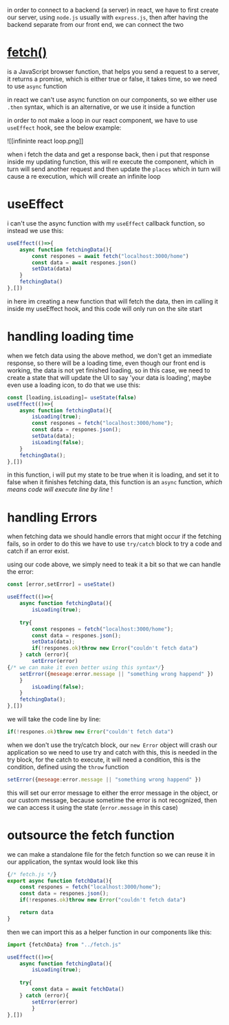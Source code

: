 
in order to connect to a backend (a server) in react, we have to first create our server, using `node.js` usually with `express.js`, then after having the backend separate from our front end, we can connect the two

# [fetch()](https://developer.mozilla.org/en-US/docs/Web/API/Fetch_API/Using_Fetch)

is a JavaScript browser function, that helps you send a request to a server, it returns a promise, which is either true or false, it takes time, so we need to use `async`  function

in react we can't use async function on our components, so we either use `.then` syntax, which is an alternative, or we use it inside a function

in order to not make a loop in our react component, we have to use `useEffect`  hook, see the below example:

![[infininte react loop.png]]

when i fetch the data and get a response back, then i put that response inside my updating function, this will re execute the component, which in turn will send another request and then update the `places` which in turn will cause a re execution, which will create an infinite loop

# useEffect

i can't use the async function with my `useEffect` callback function, so instead we use this:

```jsx
useEffect(()=>{
	async function fetchingData(){
		const respones = await fetch("localhost:3000/home")
		const data = await respones.json()
		setData(data)
	}
	fetchingData()
},[])
```

in here im creating a new function that will fetch the data, then im calling it inside my useEffect hook, and this code will only run on the site start

# handling loading time

when we fetch data using the above method, we don't get an immediate response, so there will be a loading time, even though our front end is working, the data is not yet finished loading, so in this case, we need to create a state that will update the UI to say 'your data is loading', maybe even use a loading icon, to do that we use this:

```jsx
const [loading,isLoading]= useState(false)
useEffect(()=>{
	async function fetchingData(){
		isLoading(true);
		const respones = fetch("localhost:3000/home");
		const data = respones.json();
		setData(data);
		isLoading(false);
	}
	fetchingData();
},[])
```

in this function, i will put my state to be true when it is loading, and set it to false when it finishes fetching data, this function is an `async` function, *which means code will execute line by line* !

# handling Errors

when fetching data we should handle errors that might occur if the fetching fails, so in order to do this we have to use `try/catch` block to try a code and catch if an error exist.

using our code above, we simply need to teak it a bit so that we can handle the error:

```jsx
const [error,setError] = useState()

useEffect(()=>{
	async function fetchingData(){
		isLoading(true);
	
	try{
		const respones = fetch("localhost:3000/home");
		const data = respones.json();
		setData(data);
		if(!respones.ok)throw new Error("couldn't fetch data")
	} catch (error){
		setError(error)
{/* we can make it even better using this syntax*/}
	setError({meseage:error.message || "something wrong happend" })
	}
		isLoading(false);
	}
	fetchingData();
},[])
```

we will take the code line by line:

```jsx
if(!respones.ok)throw new Error("couldn't fetch data")
```

when we don't use the try/catch block, our `new Error` object will crash our application so we need to use try and catch with this, this is needed in the try block, for the catch to execute, it will need a condition, this is the condition, defined using the `throw` function

```jsx
setError({meseage:error.message || "something wrong happend" })
```

this will set our error message to either the error message in the object, or our custom message, because sometime the error is not recognized, then we can access it using the state (`error.message` in this case)

# outsource the fetch function

we can make a standalone file for the fetch function so we can reuse it in our application, the syntax would look like this

```jsx
{/* fetch.js */}
export async function fetchData(){
	const respones = fetch("localhost:3000/home");
	const data = respones.json();
	if(!respones.ok)throw new Error("couldn't fetch data")

	return data
}
```

then we can import this as a helper function in our components like this:

```jsx
import {fetchData} from "../fetch.js"

useEffect(()=>{
	async function fetchingData(){
		isLoading(true);
	
	try{
		const data = await fetchData()
	} catch (error){
		setError(error)
		}
},[])
```